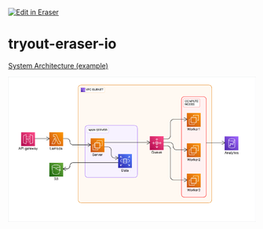 <p><a target="_blank" href="https://app.eraser.io/workspace/q7ZUUAncHbHUvm6jE2zj" id="edit-in-eraser-github-link"><img alt="Edit in Eraser" src="https://firebasestorage.googleapis.com/v0/b/second-petal-295822.appspot.com/o/images%2Fgithub%2FOpen%20in%20Eraser.svg?alt=media&amp;token=968381c8-a7e7-472a-8ed6-4a6626da5501"></a></p>

# tryout-eraser-io
[﻿System Architecture (example)](https://app.eraser.io/workspace/ZKVcEWzIqjSWMtRvYmbC) 

![Figure 1](/.eraser/q7ZUUAncHbHUvm6jE2zj___FpRPJAT5j1ULHTWdQN44MwQLx9V2___---figure---Kjan5gb1B2mveZdMh8G74---figure---HFvq01vVrcmhtoitpla77Q.png "Figure 1")




<!--- Eraser file: https://app.eraser.io/workspace/q7ZUUAncHbHUvm6jE2zj --->